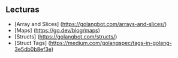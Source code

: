 ## Lecturas

* [Array and Slices] (<https://golangbot.com/arrays-and-slices/>)
* [Maps] (<https://go.dev/blog/maps>)
* [Structs] (<https://golangbot.com/structs/>)
* [Struct Tags] (<https://medium.com/golangspec/tags-in-golang-3e5db0b8ef3e>)
